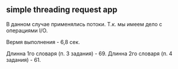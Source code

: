 simple threading request app
-----------------

В данном случае применялись потоки. Т.к. мы имеем дело с операциями I/O.

Вермя выполнения - 6,8 сек.

Длинна 1го словаря (п. 3 задания) - 69.
Длинна 2го словаря (п. 4 задания) - 61.